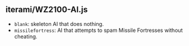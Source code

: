 iterami/WZ2100-AI.js
--------------------

* `blank`: skeleton AI that does nothing.
* `missilefortress`: AI that attempts to spam Missile Fortresses without cheating.
